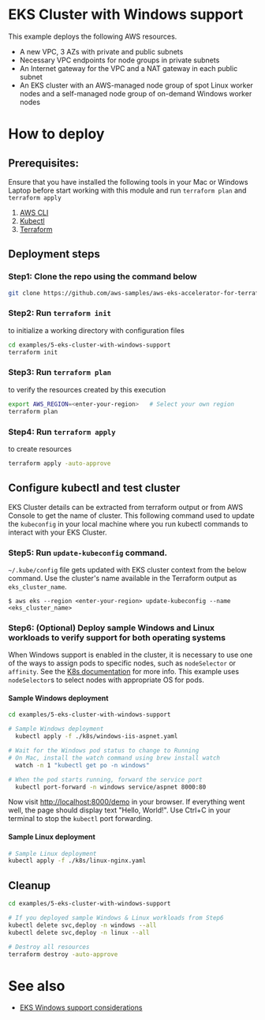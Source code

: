 # EKS Cluster with Windows support

This example deploys the following AWS resources.
 - A new VPC, 3 AZs with private and public subnets
 - Necessary VPC endpoints for node groups in private subnets
 - An Internet gateway for the VPC and a NAT gateway in each public subnet
 - An EKS cluster with an AWS-managed node group of spot Linux worker nodes and a self-managed node group of on-demand Windows worker nodes

# How to deploy
## Prerequisites:
Ensure that you have installed the following tools in your Mac or Windows Laptop before start working with this module and run `terraform plan` and `terraform apply`
1. [AWS CLI](https://docs.aws.amazon.com/cli/latest/userguide/install-cliv2.html)
3. [Kubectl](https://Kubernetes.io/docs/tasks/tools/)
4. [Terraform](https://learn.hashicorp.com/tutorials/terraform/install-cli)

## Deployment steps
### Step1: Clone the repo using the command below

```bash
git clone https://github.com/aws-samples/aws-eks-accelerator-for-terraform.git
```

### Step2: Run `terraform init`
to initialize a working directory with configuration files

```bash
cd examples/5-eks-cluster-with-windows-support
terraform init
```

### Step3: Run `terraform plan`
to verify the resources created by this execution

```bash
export AWS_REGION=<enter-your-region>   # Select your own region
terraform plan
```

### Step4: Run `terraform apply`
to create resources

```bash
terraform apply -auto-approve
```

## Configure kubectl and test cluster
EKS Cluster details can be extracted from terraform output or from AWS Console to get the name of cluster. This following command used to update the `kubeconfig` in your local machine where you run kubectl commands to interact with your EKS Cluster.

### Step5: Run `update-kubeconfig` command.

`~/.kube/config` file gets updated with EKS cluster context from the below command. Use the cluster's name available in the Terraform output as `eks_cluster_name`.

    $ aws eks --region <enter-your-region> update-kubeconfig --name <eks_cluster_name>

### Step6: (Optional) Deploy sample Windows and Linux workloads to verify support for both operating systems
When Windows support is enabled in the cluster, it is necessary to use one of the ways to assign pods to specific nodes, such as `nodeSelector` or `affinity`. 
See the [K8s documentation](https://kubernetes.io/docs/concepts/scheduling-eviction/assign-pod-node/) for more info. 
This example uses `nodeSelector`s to select nodes with appropriate OS for pods.

#### Sample Windows deployment
```bash
cd examples/5-eks-cluster-with-windows-support

# Sample Windows deployment
  kubectl apply -f ./k8s/windows-iis-aspnet.yaml

# Wait for the Windows pod status to change to Running
# On Mac, install the watch command using brew install watch
  watch -n 1 "kubectl get po -n windows"

# When the pod starts running, forward the service port
  kubectl port-forward -n windows service/aspnet 8000:80
```
Now visit [http://localhost:8000/demo](http://localhost:8000/demo) in your browser. If everything went well, the page should display text "Hello, World!". Use Ctrl+C in your terminal to stop the `kubectl` port forwarding.

#### Sample Linux deployment
```bash
# Sample Linux deployment
kubectl apply -f ./k8s/linux-nginx.yaml
```

## Cleanup

```bash
cd examples/5-eks-cluster-with-windows-support

# If you deployed sample Windows & Linux workloads from Step6
kubectl delete svc,deploy -n windows --all
kubectl delete svc,deploy -n linux --all

# Destroy all resources
terraform destroy -auto-approve
```

# See also
* [EKS Windows support considerations](https://docs.aws.amazon.com/eks/latest/userguide/windows-support.html)

<!--- BEGIN_TF_DOCS --->

<!--- END_TF_DOCS --->